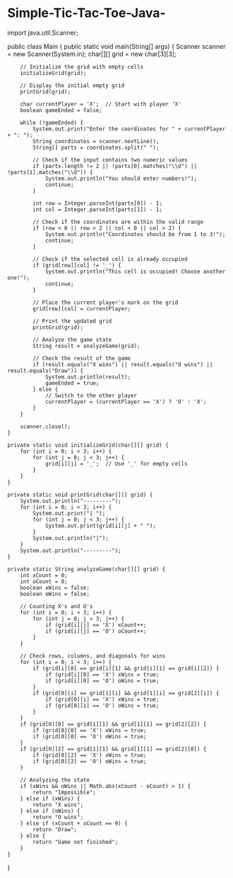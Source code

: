 # Simple-Tic-Tac-Toe-Java-



import java.util.Scanner;

public class Main {
    public static void main(String[] args) {
        Scanner scanner = new Scanner(System.in);
        char[][] grid = new char[3][3];

        // Initialize the grid with empty cells
        initializeGrid(grid);

        // Display the initial empty grid
        printGrid(grid);

        char currentPlayer = 'X';  // Start with player 'X'
        boolean gameEnded = false;

        while (!gameEnded) {
            System.out.print("Enter the coordinates for " + currentPlayer + ": ");
            String coordinates = scanner.nextLine();
            String[] parts = coordinates.split(" ");

            // Check if the input contains two numeric values
            if (parts.length != 2 || !parts[0].matches("\\d") || !parts[1].matches("\\d")) {
                System.out.println("You should enter numbers!");
                continue;
            }

            int row = Integer.parseInt(parts[0]) - 1;
            int col = Integer.parseInt(parts[1]) - 1;

            // Check if the coordinates are within the valid range
            if (row < 0 || row > 2 || col < 0 || col > 2) {
                System.out.println("Coordinates should be from 1 to 3!");
                continue;
            }

            // Check if the selected cell is already occupied
            if (grid[row][col] != '_') {
                System.out.println("This cell is occupied! Choose another one!");
                continue;
            }

            // Place the current player's mark on the grid
            grid[row][col] = currentPlayer;

            // Print the updated grid
            printGrid(grid);

            // Analyze the game state
            String result = analyzeGame(grid);

            // Check the result of the game
            if (result.equals("X wins") || result.equals("O wins") || result.equals("Draw")) {
                System.out.println(result);
                gameEnded = true;
            } else {
                // Switch to the other player
                currentPlayer = (currentPlayer == 'X') ? 'O' : 'X';
            }
        }

        scanner.close();
    }

    private static void initializeGrid(char[][] grid) {
        for (int i = 0; i < 3; i++) {
            for (int j = 0; j < 3; j++) {
                grid[i][j] = '_';  // Use '_' for empty cells
            }
        }
    }

    private static void printGrid(char[][] grid) {
        System.out.println("---------");
        for (int i = 0; i < 3; i++) {
            System.out.print("| ");
            for (int j = 0; j < 3; j++) {
                System.out.print(grid[i][j] + " ");
            }
            System.out.println("|");
        }
        System.out.println("---------");
    }

    private static String analyzeGame(char[][] grid) {
        int xCount = 0;
        int oCount = 0;
        boolean xWins = false;
        boolean oWins = false;

        // Counting X's and O's
        for (int i = 0; i < 3; i++) {
            for (int j = 0; j < 3; j++) {
                if (grid[i][j] == 'X') xCount++;
                if (grid[i][j] == 'O') oCount++;
            }
        }

        // Check rows, columns, and diagonals for wins
        for (int i = 0; i < 3; i++) {
            if (grid[i][0] == grid[i][1] && grid[i][1] == grid[i][2]) {
                if (grid[i][0] == 'X') xWins = true;
                if (grid[i][0] == 'O') oWins = true;
            }
            if (grid[0][i] == grid[1][i] && grid[1][i] == grid[2][i]) {
                if (grid[0][i] == 'X') xWins = true;
                if (grid[0][i] == 'O') oWins = true;
            }
        }
        if (grid[0][0] == grid[1][1] && grid[1][1] == grid[2][2]) {
            if (grid[0][0] == 'X') xWins = true;
            if (grid[0][0] == 'O') oWins = true;
        }
        if (grid[0][2] == grid[1][1] && grid[1][1] == grid[2][0]) {
            if (grid[0][2] == 'X') xWins = true;
            if (grid[0][2] == 'O') oWins = true;
        }

        // Analyzing the state
        if (xWins && oWins || Math.abs(xCount - oCount) > 1) {
            return "Impossible";
        } else if (xWins) {
            return "X wins";
        } else if (oWins) {
            return "O wins";
        } else if (xCount + oCount == 9) {
            return "Draw";
        } else {
            return "Game not finished";
        }
    }
}
